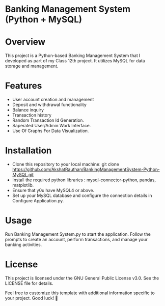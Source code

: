 # Banking Management System (Python + MySQL)

# Overview
This project is a Python-based Banking Management System that I developed as part of my Class 12th project. It utilizes MySQL for data storage and management.

# Features 
* User account creation and management
* Deposit and withdrawal functionality
* Balance inquiry
* Transaction history
* Random Transaction Id Generation.
* Saperated User/Admin Work Interface.
* Use Of Graphs For Data Visualization.

# Installation 
* Clone this repository to your local machine: git clone https://github.com/AkshatRauthan/BankingManagementSystem-Python-MySQL.git
* Install the required python libraries : mysql-connector-python, pandas, matplotlib.
* Ensure that y0u have MySQL4 or above.
* Set up your MySQL database and configure the connection details in Configure Application.py.

# Usage
Run Banking Management System.py to start the application.
Follow the prompts to create an account, perform transactions, and manage your banking activities.

# License
This project is licensed under the GNU General Public License v3.0. See the LICENSE file for details.

Feel free to customize this template with additional information specific to your project. Good luck! 🚀

